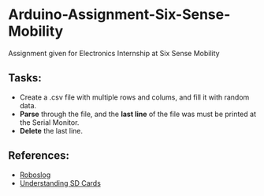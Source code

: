 # Arduino-Assignment-Six-Sense-Mobility

Assignment given for Electronics Internship at Six Sense Mobility

## Tasks:
- Create a .csv file with multiple rows and colums, and fill it with random data.
- **Parse** through the file, and the **last line** of the file was must be printed at the Serial Monitor.
- **Delete** the last line.

## References:
- [Roboslog](https://github.com/roboslog/Uv_panel/blob/main/uv_panel_IoT)
- [Understanding SD Cards](https://forum.arduino.cc/t/understanding-of-sd-cards/310231/2)
